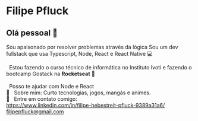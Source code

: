 # Filipe Pfluck

## Olá pessoal 👋
Sou apaixonado por resolver problemas através da lógica
Sou um dev fullstack que usa Typescript, Node, React e React Native :computer:

 &nbsp; Estou fazendo o curso técnico de informática no Instituto Ivoti e fazendo o bootcamp Gostack na **Rocketseat** :rocket:  
 <br/> &nbsp; Posso te ajudar com Node e React
 <br/> 💬  &nbsp; Sobre mim: Curto tecnologias, jogos, mangás e animes.
 <br/> :email: &nbsp; Entre em contato comigo: 
 <br/>https://www.linkedin.com/in/filipe-hebestreit-pfluck-9389a31a6/
 <br/>filipepfluck@gmail.com
